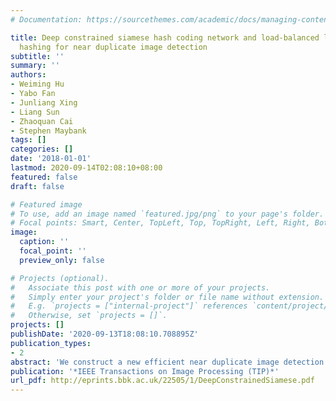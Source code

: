 ```yaml
---
# Documentation: https://sourcethemes.com/academic/docs/managing-content/

title: Deep constrained siamese hash coding network and load-balanced locality-sensitive
  hashing for near duplicate image detection
subtitle: ''
summary: ''
authors:
- Weiming Hu
- Yabo Fan
- Junliang Xing
- Liang Sun
- Zhaoquan Cai
- Stephen Maybank
tags: []
categories: []
date: '2018-01-01'
lastmod: 2020-09-14T02:08:10+08:00
featured: false
draft: false

# Featured image
# To use, add an image named `featured.jpg/png` to your page's folder.
# Focal points: Smart, Center, TopLeft, Top, TopRight, Left, Right, BottomLeft, Bottom, BottomRight.
image:
  caption: ''
  focal_point: ''
  preview_only: false

# Projects (optional).
#   Associate this post with one or more of your projects.
#   Simply enter your project's folder or file name without extension.
#   E.g. `projects = ["internal-project"]` references `content/project/deep-learning/index.md`.
#   Otherwise, set `projects = []`.
projects: []
publishDate: '2020-09-13T18:08:10.708895Z'
publication_types:
- 2
abstract: 'We construct a new efficient near duplicate image detection method using a hierarchical hash code learning neural network and load-balanced locality-sensitive hashing (LSH) indexing. We propose a deep constrained siamese hash coding neural network combined with deep feature learning. Our neural network is able to extract effective features for near duplicate image detection. The extracted features are used to construct a LSH-based index. We propose a load-balanced LSH method to produce load-balanced buckets in the hashing process. The load-balanced LSH significantly reduces the query time. Based on the proposed load-balanced LSH, we design an effective and feasible algorithm for near duplicate image detection. Extensive experiments on three benchmark data sets demonstrate the effectiveness of our deep siamese hash encoding network and load-balanced LSH.'
publication: '*IEEE Transactions on Image Processing (TIP)*'
url_pdf: http://eprints.bbk.ac.uk/22505/1/DeepConstrainedSiamese.pdf
---
```

